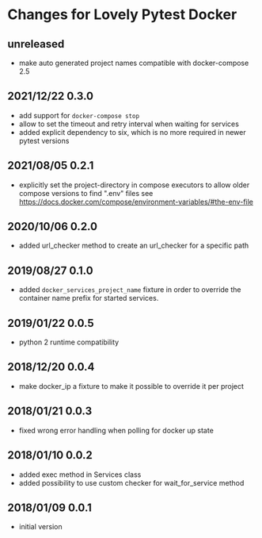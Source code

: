 # Changes for Lovely Pytest Docker

## unreleased

- make auto generated project names compatible with docker-compose 2.5

## 2021/12/22 0.3.0

- add support for `docker-compose stop`
- allow to set the timeout and retry interval when waiting for services
- added explicit dependency to six, which is no more required in newer pytest versions

## 2021/08/05 0.2.1

- explicitly set the project-directory in compose executors to allow older
  compose versions to find ".env" files
  see https://docs.docker.com/compose/environment-variables/#the-env-file

## 2020/10/06 0.2.0

- added url_checker method to create an url_checker for a specific path

## 2019/08/27 0.1.0

- added ``docker_services_project_name`` fixture in order to override the container
  name prefix for started services.

## 2019/01/22 0.0.5

- python 2 runtime compatibility

## 2018/12/20 0.0.4

- make docker_ip a fixture to make it possible to override it per project

## 2018/01/21 0.0.3

- fixed wrong error handling when polling for docker up state

## 2018/01/10 0.0.2

- added exec method in Services class
- added possibility to use custom checker for wait_for_service method

## 2018/01/09 0.0.1

- initial version
